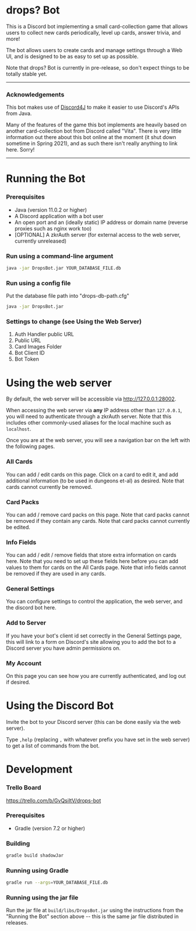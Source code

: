 # drops? Bot

This is a Discord bot implementing a small card-collection game that allows users to collect new cards periodically, level up cards, answer trivia, and more!

The bot allows users to create cards and manage settings through a Web UI, and is designed to be as easy to set up as possible.

Note that drops? Bot is currently in pre-release, so don't expect things to be totally stable yet.

----

### Acknowledgements

This bot makes use of [Discord4J](https://github.com/Discord4J/Discord4J) to make it easier to use Discord's APIs from Java.

Many of the features of the game this bot implements are heavily based on another card-collection bot from Discord called "Vita". There is very little information out there about this bot online at the moment (it shut down sometime in Spring 2021), and as such there isn't really anything to link here. Sorry!

----

# Running the Bot

### Prerequisites
- Java (version 11.0.2 or higher)
- A Discord application with a bot user
- An open port and an (ideally static) IP address or domain name (reverse proxies such as nginx work too)
- [OPTIONAL] A zkrAuth server (for external access to the web server, currently unreleased)

### Run using a command-line argument
```bash
java -jar DropsBot.jar YOUR_DATABASE_FILE.db
```

### Run using a config file
Put the database file path into "drops-db-path.cfg"
```bash
java -jar DropsBot.jar
```

### Settings to change (see Using the Web Server)
1. Auth Handler public URL
2. Public URL
3. Card Images Folder
4. Bot Client ID
5. Bot Token

# Using the web server
By default, the web server will be accessible via http://127.0.0.1:28002.

When accessing the web server via **any** IP address other than `127.0.0.1`, you will need to authenticate through a zkrAuth server. Note that this includes other commonly-used aliases for the local machine such as `localhost`.

Once you are at the web server, you will see a navigation bar on the left with the following pages.

### All Cards
You can add / edit cards on this page.
Click on a card to edit it, and add additional information (to be used in dungeons et-al) as desired.
Note that cards cannot currently be removed.
### Card Packs
You can add / remove card packs on this page.
Note that card packs cannot be removed if they contain any cards.
Note that card packs cannot currently be edited.
### Info Fields
You can add / edit / remove fields that store extra information on cards here.
Note that you need to set up these fields here before you can add values to them for cards on the All Cards page.
Note that info fields cannot be removed if they are used in any cards.
### General Settings
You can configure settings to control the application, the web server, and the discord bot here.
### Add to Server
If you have your bot's client id set correctly in the General Settings page, this will link to a form on Discord's site allowing you to add the bot to a Discord server you have admin permissions on.
### My Account
On this page you can see how you are currently authenticated, and log out if desired.

# Using the Discord Bot
Invite the bot to your Discord server (this can be done easily via the web server).

Type `,help` (replacing `,` with whatever prefix you have set in the web server) to get a list of commands from the bot.

# Development

### Trello Board
https://trello.com/b/GvQsiItV/drops-bot

### Prerequisites
- Gradle (version 7.2 or higher)

### Building
```bash
gradle build shadowJar
```

### Running using Gradle
```bash
gradle run --args=YOUR_DATABASE_FILE.db
```

### Running using the jar file
Run the jar file at `build/libs/DropsBot.jar` using the instructions from the "Running the Bot" section above -- this is the same jar file distributed in releases.

